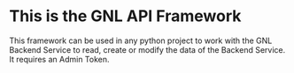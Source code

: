 # This is the GNL API Framework
This framework can be used in any python project to work with the GNL Backend Service to read, create or modify the data of the Backend Service.
It requires an Admin Token.
